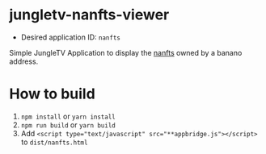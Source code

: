 # jungletv-nanfts-viewer

- Desired application ID: `nanfts`

Simple JungleTV Application to display the [nanfts](https://nanswap.com/art) owned by a banano address. 

# How to build

1. `npm install` or `yarn install`
2. `npm run build` or  `yarn build`
3. Add `<script type="text/javascript" src="**appbridge.js"></script>` to `dist/nanfts.html`